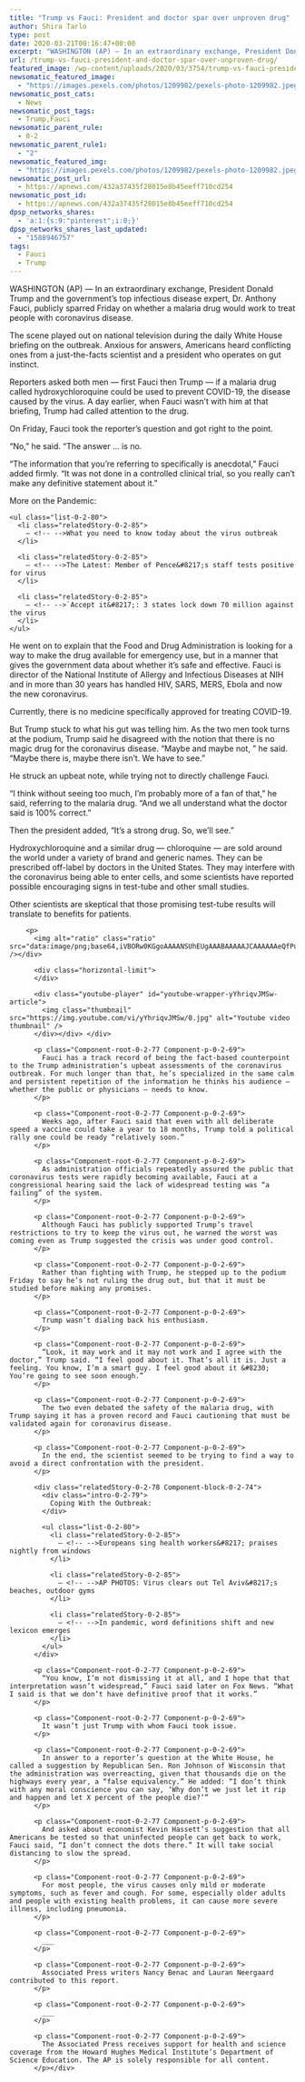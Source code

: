 ```yaml
---
title: "Trump vs Fauci: President and doctor spar over unproven drug"
author: Shira Tarlo
type: post
date: 2020-03-21T00:16:47+00:00
excerpt: "WASHINGTON (AP) — In an extraordinary exchange, President Donald Trump and the government’s top infectious disease expert, Dr. Anthony Fauci, publicly sparred Friday on whether a malaria drug would work to treat people with coronavirus disease.The scene played out on national television during the daily White House briefing on the outbreak. Anxious for answers, Americans&hellip;"
url: /trump-vs-fauci-president-and-doctor-spar-over-unproven-drug/
featured_image: /wp-content/uploads/2020/03/3754/trump-vs-fauci-president-and-doctor-spar-over-unproven-drug.jpeg
newsomatic_featured_image:
  - "https://images.pexels.com/photos/1209982/pexels-photo-1209982.jpeg?auto=compress&#038;cs=tinysrgb&#038;h=650&#038;w=940"
newsomatic_post_cats:
  - News
newsomatic_post_tags:
  - Trump,Fauci
newsomatic_parent_rule:
  - 0-2
newsomatic_parent_rule1:
  - "2"
newsomatic_featured_img:
  - "https://images.pexels.com/photos/1209982/pexels-photo-1209982.jpeg?auto=compress&#038;cs=tinysrgb&#038;h=650&#038;w=940"
newsomatic_post_url:
  - https://apnews.com/432a37435f28015e8b45eeff710cd254
newsomatic_post_id:
  - https://apnews.com/432a37435f28015e8b45eeff710cd254
dpsp_networks_shares:
  - 'a:1:{s:9:"pinterest";i:0;}'
dpsp_networks_shares_last_updated:
  - "1588946757"
tags:
  - Fauci
  - Trump
---
```


<div class="Article" data-key="article">
  <p class="Component-root-0-2-77 Component-p-0-2-69">
    WASHINGTON (AP) — In an extraordinary exchange, President Donald Trump and the government’s top infectious disease expert, Dr. Anthony Fauci, publicly sparred Friday on whether a malaria drug would work to treat people with coronavirus disease.
  </p>
  
  <p class="Component-root-0-2-77 Component-p-0-2-69">
    The scene played out on national television during the daily White House briefing on the outbreak<!-- -->. Anxious for answers, Americans heard conflicting ones from a just-the-facts scientist and a president who operates on gut instinct.
  </p>
  
  <p class="Component-root-0-2-77 Component-p-0-2-69">
    Reporters asked both men — first Fauci then Trump — if a malaria drug called hydroxychloroquine could be used to prevent COVID-19, the disease caused by the virus. A day earlier, when Fauci wasn’t with him at that briefing, Trump had called attention to the drug.
  </p>
  
  <div data-key="ad-placeholder" id="div-gpt-ad-1470255291270-0" class="DFPSlot Component-dfp-0-2-73 Component-ad-0-2-39">
  </div>
  
  <p class="Component-root-0-2-77 Component-p-0-2-69">
    On Friday, Fauci took the reporter’s question and got right to the point.
  </p>
  
  <p class="Component-root-0-2-77 Component-p-0-2-69">
    “No,” he said. “The answer &#8230; is no.
  </p>
  
  <p class="Component-root-0-2-77 Component-p-0-2-69">
    “The information that you’re referring to specifically is anecdotal,” Fauci added firmly. “It was not done in a controlled clinical trial, so you really can’t make any definitive statement about it.”
  </p>
  
  <div class="relatedStory-0-2-78 Component-block-0-2-74">
    <div class="intro-0-2-79">
      More on the Pandemic:
    </div>
    
    <ul class="list-0-2-80">
      <li class="relatedStory-0-2-85">
        – <!-- -->What you need to know today about the virus outbreak
      </li>
      
      <li class="relatedStory-0-2-85">
        – <!-- -->The Latest: Member of Pence&#8217;s staff tests positive for virus
      </li>
      
      <li class="relatedStory-0-2-85">
        – <!-- -->`Accept it&#8217;: 3 states lock down 70 million against the virus
      </li>
    </ul>
  </div>
  
  <p class="Component-root-0-2-77 Component-p-0-2-69">
    He went on to explain that the Food and Drug Administration is looking for a way to make the drug available for emergency use, but in a manner that gives the government data about whether it’s safe and effective. Fauci is director of the National Institute of Allergy and Infectious Diseases at NIH and in more than 30 years has handled HIV, SARS, MERS, Ebola and now the new coronavirus.
  </p>
  
  <p class="Component-root-0-2-77 Component-p-0-2-69">
    Currently, there is no medicine specifically approved for treating COVID-19.
  </p>
  
  <p class="Component-root-0-2-77 Component-p-0-2-69">
    But Trump stuck to what his gut was telling him. As the two men took turns at the podium, Trump said he disagreed with the notion that there is no magic drug for the coronavirus disease. “Maybe and maybe not, ” he said. “Maybe there is, maybe there isn’t. We have to see.”
  </p>
  
  <p class="Component-root-0-2-77 Component-p-0-2-69">
    He struck an upbeat note, while trying not to directly challenge Fauci.
  </p>
  
  <p class="Component-root-0-2-77 Component-p-0-2-69">
    “I think without seeing too much, I’m probably more of a fan of that,” he said, referring to the malaria drug. “And we all understand what the doctor said is 100% correct.”
  </p>
  
  <p class="Component-root-0-2-77 Component-p-0-2-69">
    Then the president added, “It’s a strong drug. So, we’ll see.”
  </p>
  
  <p class="Component-root-0-2-77 Component-p-0-2-69">
    Hydroxychloroquine and a similar drug — chloroquine — are sold around the world under a variety of brand and generic names. They can be prescribed off-label by doctors in the United States. They may interfere with the coronavirus being able to enter cells, and some scientists have reported possible encouraging signs in test-tube and other small studies.
  </p>
  
  <p class="Component-root-0-2-77 Component-p-0-2-69">
    Other scientists are skeptical that those promising test-tube results will translate to benefits for patients.
  </p>
  
  <div class="social-embed Component-embed-0-2-81 Component-block-0-2-74" id="se0:d7d47f10-6ae0-11ea-9bc3-0f054e405dc4">
    <div class="YoutubeEmbed youtubeEmbed">
      <div class="vertical-wrapper">
        <div class="vertical-limit">
        </div>
        
        <p>
          <img alt="ratio" class="ratio" src="data:image/png;base64,iVBORw0KGgoAAAANSUhEUgAAABAAAAAJCAAAAAAeQfPuAAAAC0lEQVQYGWMYrAAAAJkAAWzZLOIAAAAASUVORK5CIIA=" /></div> 
          
          <div class="horizontal-limit">
          </div>
          
          <div class="youtube-player" id="youtube-wrapper-yYhriqvJMSw-article">
            <img class="thumbnail" src="https://img.youtube.com/vi/yYhriqvJMSw/0.jpg" alt="Youtube video thumbnail" />
          </div></div> </div> 
          
          <p class="Component-root-0-2-77 Component-p-0-2-69">
            Fauci has a track record of being the fact-based counterpoint to the Trump administration’s upbeat assessments of the coronavirus outbreak. For much longer than that, he’s specialized in the same calm and persistent repetition of the information he thinks his audience — whether the public or physicians — needs to know.
          </p>
          
          <p class="Component-root-0-2-77 Component-p-0-2-69">
            Weeks ago, after Fauci said that even with all deliberate speed a vaccine could take a year to 18 months, Trump told a political rally one could be ready “relatively soon.”
          </p>
          
          <p class="Component-root-0-2-77 Component-p-0-2-69">
            As administration officials repeatedly assured the public that coronavirus tests were rapidly becoming available, Fauci at a congressional hearing said the lack of widespread testing was “a failing” of the system.
          </p>
          
          <p class="Component-root-0-2-77 Component-p-0-2-69">
            Although Fauci has publicly supported Trump’s travel restrictions to try to keep the virus out, he warned the worst was coming even as Trump suggested the crisis was under good control.
          </p>
          
          <p class="Component-root-0-2-77 Component-p-0-2-69">
            Rather than fighting with Trump, he stepped up to the podium Friday to say he’s not ruling the drug out, but that it must be studied before making any promises.
          </p>
          
          <p class="Component-root-0-2-77 Component-p-0-2-69">
            Trump wasn’t dialing back his enthusiasm.
          </p>
          
          <p class="Component-root-0-2-77 Component-p-0-2-69">
            “Look, it may work and it may not work and I agree with the doctor,” Trump said. “I feel good about it. That’s all it is. Just a feeling. You know, I’m a smart guy. I feel good about it &#8230; You’re going to see soon enough.”
          </p>
          
          <p class="Component-root-0-2-77 Component-p-0-2-69">
            The two even debated the safety of the malaria drug, with Trump saying it has a proven record and Fauci cautioning that must be validated again for coronavirus disease.
          </p>
          
          <p class="Component-root-0-2-77 Component-p-0-2-69">
            In the end, the scientist seemed to be trying to find a way to avoid a direct confrontation with the president.
          </p>
          
          <div class="relatedStory-0-2-78 Component-block-0-2-74">
            <div class="intro-0-2-79">
              Coping With the Outbreak:
            </div>
            
            <ul class="list-0-2-80">
              <li class="relatedStory-0-2-85">
                – <!-- -->Europeans sing health workers&#8217; praises nightly from windows
              </li>
              
              <li class="relatedStory-0-2-85">
                – <!-- -->AP PHOTOS: Virus clears out Tel Aviv&#8217;s beaches, outdoor gyms
              </li>
              
              <li class="relatedStory-0-2-85">
                – <!-- -->In pandemic, word definitions shift and new lexicon emerges
              </li>
            </ul>
          </div>
          
          <p class="Component-root-0-2-77 Component-p-0-2-69">
            “You know, I’m not dismissing it at all, and I hope that that interpretation wasn’t widespread,” Fauci said later on Fox News. “What I said is that we don’t have definitive proof that it works.”
          </p>
          
          <p class="Component-root-0-2-77 Component-p-0-2-69">
            It wasn’t just Trump with whom Fauci took issue.
          </p>
          
          <p class="Component-root-0-2-77 Component-p-0-2-69">
            In answer to a reporter’s question at the White House, he called a suggestion by Republican Sen. Ron Johnson of Wisconsin that the administration was overreacting, given that thousands die on the highways every year, a “false equivalency.” He added: “I don’t think with any moral conscience you can say, ‘Why don’t we just let it rip and happen and let X percent of the people die?’”
          </p>
          
          <p class="Component-root-0-2-77 Component-p-0-2-69">
            And asked about economist Kevin Hassett’s suggestion that all Americans be tested so that uninfected people can get back to work, Fauci said, “I don’t connect the dots there.” It will take social distancing to slow the spread.
          </p>
          
          <p class="Component-root-0-2-77 Component-p-0-2-69">
            For most people, the virus causes only mild or moderate symptoms, such as fever and cough. For some, especially older adults and people with existing health problems, it can cause more severe illness, including pneumonia.
          </p>
          
          <p class="Component-root-0-2-77 Component-p-0-2-69">
            ___
          </p>
          
          <p class="Component-root-0-2-77 Component-p-0-2-69">
            Associated Press writers Nancy Benac and Lauran Neergaard contributed to this report.
          </p>
           
          <p class="Component-root-0-2-77 Component-p-0-2-69">
            ___
          </p>
          
          <p class="Component-root-0-2-77 Component-p-0-2-69">
            The Associated Press receives support for health and science coverage from the Howard Hughes Medical Institute’s Department of Science Education. The AP is solely responsible for all content.
          </p></div>
